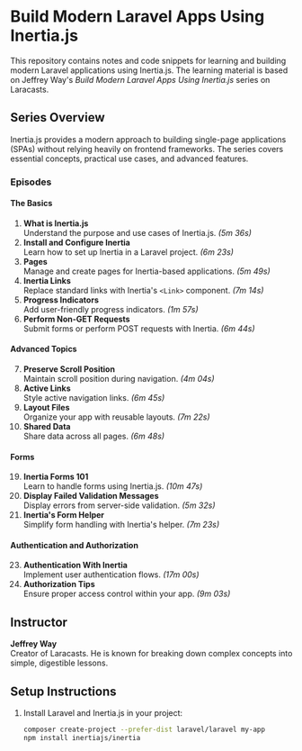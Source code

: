 # Build Modern Laravel Apps Using Inertia.js

This repository contains notes and code snippets for learning and building modern Laravel applications using Inertia.js. The learning material is based on Jeffrey Way's *Build Modern Laravel Apps Using Inertia.js* series on Laracasts. 

## Series Overview

Inertia.js provides a modern approach to building single-page applications (SPAs) without relying heavily on frontend frameworks. The series covers essential concepts, practical use cases, and advanced features.

### Episodes

#### **The Basics**
1. **What is Inertia.js**  
   Understand the purpose and use cases of Inertia.js. *(5m 36s)*
2. **Install and Configure Inertia**  
   Learn how to set up Inertia in a Laravel project. *(6m 23s)*
3. **Pages**  
   Manage and create pages for Inertia-based applications. *(5m 49s)*
4. **Inertia Links**  
   Replace standard links with Inertia's `<Link>` component. *(7m 14s)*
5. **Progress Indicators**  
   Add user-friendly progress indicators. *(1m 57s)*
6. **Perform Non-GET Requests**  
   Submit forms or perform POST requests with Inertia. *(6m 44s)*

#### **Advanced Topics**
7. **Preserve Scroll Position**  
   Maintain scroll position during navigation. *(4m 04s)*
8. **Active Links**  
   Style active navigation links. *(6m 45s)*
9. **Layout Files**  
   Organize your app with reusable layouts. *(7m 22s)*
10. **Shared Data**  
    Share data across all pages. *(6m 48s)*

#### **Forms**
19. **Inertia Forms 101**  
    Learn to handle forms using Inertia.js. *(10m 47s)*
20. **Display Failed Validation Messages**  
    Display errors from server-side validation. *(5m 32s)*
21. **Inertia's Form Helper**  
    Simplify form handling with Inertia's helper. *(7m 23s)*

#### **Authentication and Authorization**
23. **Authentication With Inertia**  
    Implement user authentication flows. *(17m 00s)*
24. **Authorization Tips**  
    Ensure proper access control within your app. *(9m 03s)*

## Instructor

**Jeffrey Way**  
Creator of Laracasts. He is known for breaking down complex concepts into simple, digestible lessons.

## Setup Instructions

1. Install Laravel and Inertia.js in your project:
   ```bash
   composer create-project --prefer-dist laravel/laravel my-app
   npm install inertiajs/inertia
